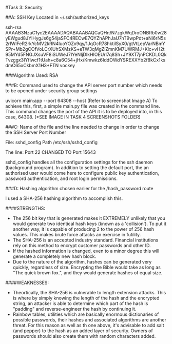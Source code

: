 #Task 3: Security

##A:  SSH Key Located in ~/.ssh/authorized_keys

ssh-rsa AAAAB3NzaC1yc2EAAAADAQABAAABAQCaQHn/N7zgkWqDroONBRb0w28yEWgud8JYlHygJs6g54jaSFC4RECwE7QYZhAPhJaU7nT9wpPdt+aNi6rN5s2rIWIFeR2rkYcMV2kRN4IuoYOZx9qy/1JqOcR78hktiISyX0/gtVtLepVarNBmYSPr+Mb2gCOfVoLCrXUhSXMzKS+eTW3qMgZiZmnKM7UWRMJ+Klc+vH2t95MYd5FNGJXsuVF8iSUWeJ7lYeNIjDIkHIOEUrl7q8Sh+JY9XT7jnPCKDL0QkTvzggx3IYflwcf1tUah+c8a6C54+jHx/Kmwkz6IddOWdYSREXXYb2f8kCx1ksdmC65xCkbmX1H3+FTN vockey

###Algorithm Used: RSA

###B: Command used to change the API server port number which needs to be opened under security group settings

uvicorn main:app --port 64308 --host
(Refer to screenshot Image A)
To achieve this, first, a simple main.py file was created in the command line.  This command changes the port of the API it is to be deployed into, in this case, 64308.  (*SEE IMAGE IN TASK 4 SCREENSHOTS FOLDER)

###C:  Name of the file and the line needed to change in order to change the SSH Server Port Number

File:  sshd_config
Path /etc/ssh/sshd_config

The line:  Port 22 CHANGED TO Port 15643

sshd_config handles all the configuration settings for the ssh daemon (background program).  In addition to setting the default port, the an authorised user would come here to configure public key authentication, password authentication, and root login permissions.


###D: Hashing algorithm chosen earlier for the /hash_password route

I used a SHA-256 hashing algorithm to accomplish this.

####STRENGTHS:

* The 256 bit key that is generated makes it EXTREMELY unlikely that you would generate two identical hash keys (known as a 'collision'). To put it another way, it is capable of producing 2 to the power of 256 hash values. This makes brute force attacks an exercise in futility.
* The SHA-256 is an accepted industry standard.  Financial institutions rely on this method to encrypt customer passwords and other ID.
* If the hashed information is changed, even to a minor degree this will generate a completely new hash block. 
* Due to the nature of the algorithm, hashes can be generated very quickly, regardless of size.  Encrypting the Bible would take as long as "The quick brown fox.", and they would generate hashes of equal size.

####WEAKNESSES:

* Theortically, the SHA-256 is vulnerable to length extension attacks.  This is where by simply knowing the length of the hash and the encrypted string, an attacker is able to determine which part of the hash is "padding" and reverse-engineer the hash by continuing it.
* Rainbow tables, utilities which are basically enormous dictionaries of possible passwords, their hashes and associated algorithms are another threat.  For this reason as well as th one above, it's advisable to add salt (and pepper) to the hash as an added layer of security.  Owners of passwords should also create them with random characters added.





